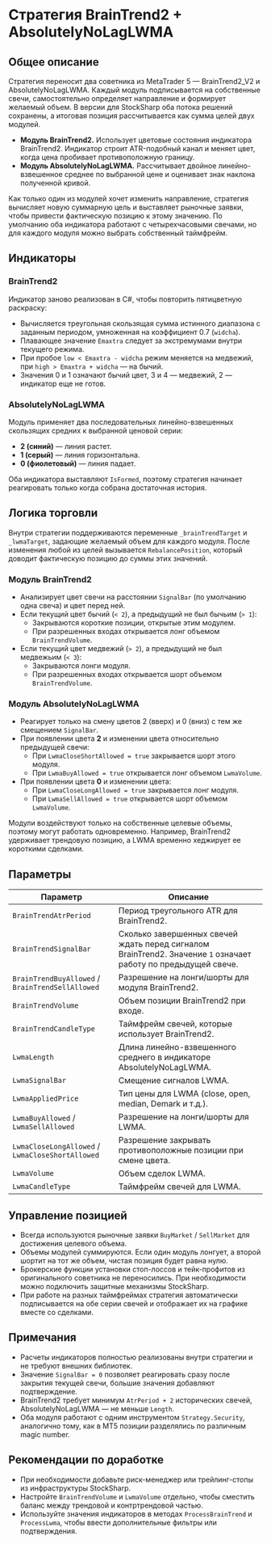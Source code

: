 # Стратегия BrainTrend2 + AbsolutelyNoLagLWMA

## Общее описание
Стратегия переносит два советника из MetaTrader 5 — BrainTrend2_V2 и AbsolutelyNoLagLWMA. Каждый модуль подписывается на собственные свечи, самостоятельно определяет направление и формирует желаемый объем. В версии для StockSharp оба потока решений сохранены, а итоговая позиция рассчитывается как сумма целей двух модулей.

* **Модуль BrainTrend2.** Использует цветовые состояния индикатора BrainTrend2. Индикатор строит ATR-подобный канал и меняет цвет, когда цена пробивает противоположную границу.
* **Модуль AbsolutelyNoLagLWMA.** Рассчитывает двойное линейно-взвешенное среднее по выбранной цене и оценивает знак наклона полученной кривой.

Как только один из модулей хочет изменить направление, стратегия вычисляет новую суммарную цель и выставляет рыночные заявки, чтобы привести фактическую позицию к этому значению. По умолчанию оба индикатора работают с четырехчасовыми свечами, но для каждого модуля можно выбрать собственный таймфрейм.

## Индикаторы
### BrainTrend2
Индикатор заново реализован в C#, чтобы повторить пятицветную раскраску:
* Вычисляется треугольная скользящая сумма истинного диапазона с заданным периодом, умноженная на коэффициент 0.7 (`widcha`).
* Плавающее значение `Emaxtra` следует за экстремумами внутри текущего режима.
* При пробое `low < Emaxtra - widcha` режим меняется на медвежий, при `high > Emaxtra + widcha` — на бычий.
* Значения 0 и 1 означают бычий цвет, 3 и 4 — медвежий, 2 — индикатор еще не готов.

### AbsolutelyNoLagLWMA
Модуль применяет два последовательных линейно-взвешенных скользящих средних к выбранной ценовой серии:
* **2 (синий)** — линия растет.
* **1 (серый)** — линия горизонтальна.
* **0 (фиолетовый)** — линия падает.

Оба индикатора выставляют `IsFormed`, поэтому стратегия начинает реагировать только когда собрана достаточная история.

## Логика торговли
Внутри стратегии поддерживаются переменные `_brainTrendTarget` и `_lwmaTarget`, задающие желаемый объем для каждого модуля. После изменения любой из целей вызывается `RebalancePosition`, который доводит фактическую позицию до суммы этих значений.

### Модуль BrainTrend2
* Анализирует цвет свечи на расстоянии `SignalBar` (по умолчанию одна свеча) и цвет перед ней.
* Если текущий цвет бычий (`< 2`), а предыдущий не был бычьим (`> 1`):
  * Закрываются короткие позиции, открытые этим модулем.
  * При разрешенных входах открывается лонг объемом `BrainTrendVolume`.
* Если текущий цвет медвежий (`> 2`), а предыдущий не был медвежьим (`< 3`):
  * Закрываются лонги модуля.
  * При разрешенных входах открывается шорт объемом `BrainTrendVolume`.

### Модуль AbsolutelyNoLagLWMA
* Реагирует только на смену цветов 2 (вверх) и 0 (вниз) с тем же смещением `SignalBar`.
* При появлении цвета **2** и изменении цвета относительно предыдущей свечи:
  * При `LwmaCloseShortAllowed = true` закрывается шорт этого модуля.
  * При `LwmaBuyAllowed = true` открывается лонг объемом `LwmaVolume`.
* При появлении цвета **0** и изменении цвета:
  * При `LwmaCloseLongAllowed = true` закрывается лонг модуля.
  * При `LwmaSellAllowed = true` открывается шорт объемом `LwmaVolume`.

Модули воздействуют только на собственные целевые объемы, поэтому могут работать одновременно. Например, BrainTrend2 удерживает трендовую позицию, а LWMA временно хеджирует ее короткими сделками.

## Параметры
| Параметр | Описание |
| --- | --- |
| `BrainTrendAtrPeriod` | Период треугольного ATR для BrainTrend2. |
| `BrainTrendSignalBar` | Сколько завершенных свечей ждать перед сигналом BrainTrend2. Значение `1` означает работу по предыдущей свече. |
| `BrainTrendBuyAllowed` / `BrainTrendSellAllowed` | Разрешение на лонги/шорты для модуля BrainTrend2. |
| `BrainTrendVolume` | Объем позиции BrainTrend2 при входе. |
| `BrainTrendCandleType` | Таймфрейм свечей, которые использует BrainTrend2. |
| `LwmaLength` | Длина линейно-взвешенного среднего в индикаторе AbsolutelyNoLagLWMA. |
| `LwmaSignalBar` | Смещение сигналов LWMA. |
| `LwmaAppliedPrice` | Тип цены для LWMA (close, open, median, Demark и т.д.). |
| `LwmaBuyAllowed` / `LwmaSellAllowed` | Разрешение на лонги/шорты для LWMA. |
| `LwmaCloseLongAllowed` / `LwmaCloseShortAllowed` | Разрешение закрывать противоположные позиции при смене цвета. |
| `LwmaVolume` | Объем сделок LWMA. |
| `LwmaCandleType` | Таймфрейм свечей для LWMA. |

## Управление позицией
* Всегда используются рыночные заявки `BuyMarket` / `SellMarket` для достижения целевого объема.
* Объемы модулей суммируются. Если один модуль лонгует, а второй шортит на тот же объем, чистая позиция будет равна нулю.
* Брокерские функции установки стоп-лоссов и тейк-профитов из оригинального советника не переносились. При необходимости можно подключить защитные механизмы StockSharp.
* При работе на разных таймфреймах стратегия автоматически подписывается на обе серии свечей и отображает их на графике вместе со сделками.

## Примечания
* Расчеты индикаторов полностью реализованы внутри стратегии и не требуют внешних библиотек.
* Значение `SignalBar = 0` позволяет реагировать сразу после закрытия текущей свечи, большие значения добавляют подтверждение.
* BrainTrend2 требует минимум `AtrPeriod + 2` исторических свечей, AbsolutelyNoLagLWMA — не меньше `Length`.
* Оба модуля работают с одним инструментом `Strategy.Security`, аналогично тому, как в MT5 позиции разделялись по различным magic number.

## Рекомендации по доработке
* При необходимости добавьте риск-менеджер или трейлинг-стопы из инфраструктуры StockSharp.
* Настройте `BrainTrendVolume` и `LwmaVolume` отдельно, чтобы сместить баланс между трендовой и контртрендовой частью.
* Используйте значения индикаторов в методах `ProcessBrainTrend` и `ProcessLwma`, чтобы ввести дополнительные фильтры или подтверждения.
